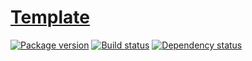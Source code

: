 # [Template][postgresql-connector-github]

[![Package version][postgresql-connector-hackage-img]][postgresql-connector-hackage]
[![Build status][postgresql-connector-travis-img]][postgresql-connector-travis]
[![Dependency status][postgresql-connector-hackage-deps-img]][postgresql-connector-hackage-deps]

[postgresql-connector-github]: https://github.com/mfine/postgresql-connector
[postgresql-connector-hackage-img]: https://img.shields.io/hackage/v/postgresql-connector.svg?style=flat
[postgresql-connector-hackage]: https://hackage.haskell.org/package/postgresql-connector
[postgresql-connector-travis-img]: https://img.shields.io/travis/mfine/postgresql-connector/master.svg?style=flat
[postgresql-connector-travis]: https://travis-ci.org/mfine/postgresql-connector
[postgresql-connector-hackage-deps-img]: https://img.shields.io/hackage-deps/v/postgresql-connector.svg?style=flat
[postgresql-connector-hackage-deps]: http://packdeps.haskellers.com/feed?needle=postgresql-connector
